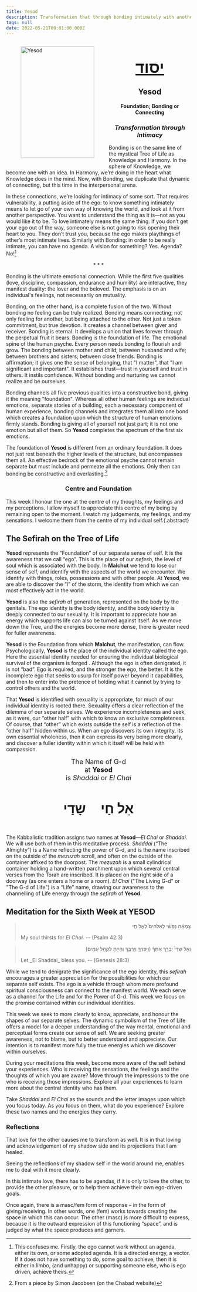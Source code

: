 ```yaml
---
title: Yesod
description: Transformation that through bonding intimately with another.
tags: null
date: 2022-05-21T00:01:00.000Z
---
```


<figure style='float: left'>
 <a href='/posts/img/freedom/week6/6.0-Yesod.png' target="_blank">
   <img src='/posts/img/freedom/week6/6.0-Yesod_s.png' alt='Yesod' width='200' height='304' />
 </a>
</figure>

<div style="text-align: center; font-weight: bold">
<h1 style="font-size: 300%; text-decoration: underline">יסוד</h1>
<h2>Yesod</h2>
<p>Foundation; Bonding or Connecting<p />
<h3 style="font-style: italic">Transformation through Intimacy</h3>
</div>

<div class="abstract">

Bonding is on the same line of the mystical Tree of Life as Knowledge and Harmony. In the sphere of Knowledge, we become one with an idea. In Harmony, we’re doing in the heart what Knowledge does in the mind. Now, with Bonding, we duplicate that dynamic of connecting, but this time in the interpersonal arena.

In these connections, we’re looking for intimacy of some sort. That requires vulnerability, a putting aside of the ego: to know something intimately means to let go of your own way of knowing the world, and look at it from another perspective. You want to understand the thing as it is&mdash;not as you would like it to be. To love intimately means the same thing. If you don’t get your ego out of the way, someone else is not going to risk opening their heart to you. They don’t trust you, because the ego makes playthings of other’s most intimate lives. Similarly with Bonding: in order to be really intimate, you can have no agenda. A vision for something? Yes. Agenda? No![^1]

<p style="text-align: center; font-style: normal">
*&nbsp;*&nbsp;*
</p>

Bonding is the ultimate emotional connection. While the first five qualities (love, discipline, compassion, endurance and humility) are interactive, they manifest duality: the lover and the beloved. The emphasis is on an individual's feelings, not necessarily on mutuality.

Bonding, on the other hand, is a complete fusion of the two. Without bonding no feeling can be truly realized. Bonding means connecting; not only feeling for another, but being attached to the other. Not just a token commitment, but true devotion. It creates a channel between giver and receiver. Bonding is eternal. It develops a union that lives forever through the perpetual fruit it bears. Bonding is the foundation of life. The emotional spine of the human psyche. Every person needs bonding to flourish and grow. The bonding between mother and child; between husband and wife; between brothers and sisters; between close friends. Bonding is affirmation; it gives one the sense of belonging, that "I matter", that "I am significant and important". It establishes trust&mdash;trust in yourself and trust in others. It instils confidence. Without bonding and nurturing we cannot realize and be ourselves.

Bonding channels all five previous qualities into a constructive bond, giving it the meaning "foundation". Whereas all other human feelings are individual emotions, separate stories of a building, each a necessary component of human experience, bonding channels and integrates them all into one bond which creates a foundation upon which the structure of human emotions firmly stands. Bonding is giving all of yourself not just part; it is not one emotion but all of them. So **Yesod** completes the spectrum of the first six emotions.

The foundation of **Yesod** is different from an ordinary foundation. It does not just rest beneath the higher levels of the structure, but encompasses them all. An effective bedrock of the emotional psyche cannot remain separate but must include and permeate all the emotions. Only then can bonding be constructive and everlasting.[^2]

</div>

<h3 style="text-align:center">Centre and Foundation</h3>

This week I honour the one at the centre of my thoughts, my feelings and my perceptions. I allow myself to appreciate this centre of my being by remaining open to the moment. I watch my judgements, my feelings, and my sensations. I welcome them from the centre of my individual self.{.abstract}

## The Sefirah on the Tree of Life

**Yesod** represents the “Foundation” of our separate sense of self. It is the awareness that we call “ego”. This is the place of our _nefesh_, the level of soul which is associated with the body. In **Malchut** we tend to lose our sense of self, and identify with the aspects of the world we encounter. We identify with things, roles, possessions and with other people. At **Yesod**, we are able to discover the “I” of the storm, the identity from which we can most effectively act in the world.

**Yesod** is also the _sefirah_ of generation, represented on the body by the genitals. The ego identity is the body identity, and the body identity is deeply connected to our sexuality. It is important to appreciate how an energy which supports life can also be turned against itself. As we move down the Tree, and the energies become more dense, there is greater need for fuller awareness.

**Yesod** is the Foundation from which **Malchut**, the manifestation, can flow. Psychologically, **Yesod** is the place of the individual identity called the ego. Here the essential identity needed for ensuring the individual biological survival of the organism is forged . Although the ego is often denigrated, it is not “bad”. Ego is required, and the stronger the ego, the better. It is the incomplete ego that seeks to usurp for itself power beyond it capabilities, and then to enter into the pretence of holding what it cannot by trying to control others and the world.

That **Yesod** is identified with sexuality is appropriate, for much of our individual identity is rooted there. Sexuality offers a clear reflection of the dilemma of our separate selves. We experience incompleteness and seek, as it were, our “other half” with which to know an exclusive completeness. Of course, that “other” which exists outside the self is a reflection of the “other half” hidden within us. When an ego discovers its own integrity, its own essential wholeness, then it can express its very being more clearly, and discover a fuller identity within which it itself will be held with compassion.

<div style="text-align: center; font-size: 130%">
The Name of G-d<br />
at <strong>Yesod</strong></br >
is <i>Shaddai</i> or <i>El Chai</i><br />
<h4 style="font-size: 200%">
<span style="padding-left:2rem">אֵל חַי</span>
 שָדַי    </h4>
</div>

The Kabbalistic tradition assigns two names at **Yesod**&mdash;_El Chai_ or _Shaddai_. We will use both of them in this meditative process. _Shaddai_ (“The Almighty”) is a Name reflecting the power of G-d, and is the name inscribed on the outside of the _mezuzah_ scroll, and often on the outside of the container affixed to the doorpost. The _mezuzah_ is a small cylindrical container holding a hand-written parchment upon which several central verses from the Torah are inscribed. It is placed on the right side of a doorway (as one enters a home or a room). _El Chai_ ("The Living G-d" or "The G-d of Life") is a “Life” name, drawing our awareness to the channelling of Life energy through the _sefirah_ of **Yesod**.

## Meditation for the Sixth Week at YESOD

<blockquote>
<p dir="rtl">
צָמְאָ֬ה נַפְשִׁ֨י לֵאלֹהִים֮ לְאֵ֪ל חָ֥י
</p><p>
My soul thirsts for <em>El Chai</em>.
-- (Psalm 42:3)
</p>
</blockquote>
<blockquote>
<p dir="rtl">
וְאֵ֤ל שַׁדַּי֙ יְבָרֵ֣ךְ אֹֽתְךָ֔ (וְיַפְרְךָ֖ וְיַרְבֶּ֑ךָ וְהָיִ֖יתָ לִקְהַ֥ל עַמִּֽים׃)
</p><p>
Let _El Shaddai_ bless you.
-- (Genesis 28:3)
</p>
</blockquote>

While we tend to denigrate the significance of the ego identity, this _sefirah_ encourages a greater appreciation for the possibilities for which our separate self exists. The ego is a vehicle through whom more profound spiritual consciousness can connect to the manifest world. We each serve as a channel for the Life and for the Power of G-d. This week we focus on the promise contained within our individual identities.

This week we seek to more clearly to know, appreciate, and honour the shapes of our separate selves. The dynamic symbolism of the Tree of Life offers a model for a deeper understanding of the way mental, emotional and perceptual forms create our sense of self. We are seeking greater awareness, not to blame, but to better understand and appreciate. Our intention is to manifest more fully the true energies which we discover within ourselves.

During your meditations this week, become more aware of the self behind your experiences. Who is receiving the sensations, the feelings and the thoughts of which you are aware? Move through the impressions to the one who is receiving those impressions. Explore all your experiences to learn more about the central identity who has them.

Take _Shaddai_ and _El Chai_ as the sounds and the letter images upon which you focus today. As you focus on them, what do you experience? Explore these two names and the energies they carry.

<h3>Reflections</h3>

<div class="note">

That love for the other causes me to transform as well. It is in that loving and acknowledgement of my shadow side and its projections that I am healed.

Seeing the reflections of my shadow self in the world around me, enables me to deal with it more clearly.

</div>

[^1]: This confuses me. Firstly, the ego cannot work without an agenda, either its own, or some adopted agenda. It is a directed energy, a vector. If it does not have something to do, some goal to achieve, then it is either in limbo, (and unhappy) or supporting someone else, who is ego driven, achieve theirs.

In this intimate love, there has to be agendas, if it is only to love the other, to provide the other pleasure, or to help them achieve their own ego-driven goals.

Once again, there is a masc/fem form of response – in the form of giving/receiving. In other words, one (fem) works towards creating the space in which this can occur. The other (masc) is more difficult to express, because it is the outward expression of this functioning “space”, and is judged by what the space produces and garners.

[^2]: From a piece by Simon Jacobsen (on the Chabad website)
